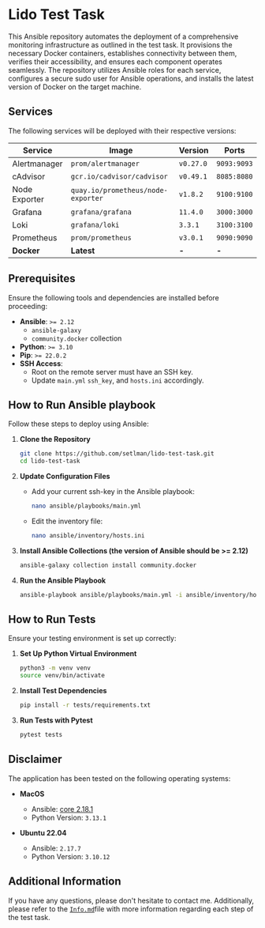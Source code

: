 # Lido Test Task

This Ansible repository automates the deployment of a comprehensive monitoring infrastructure as outlined in the test task. It provisions the necessary Docker containers, establishes connectivity between them, verifies their accessibility, and ensures each component operates seamlessly. The repository utilizes Ansible roles for each service, configures a secure sudo user for Ansible operations, and installs the latest version of Docker on the target machine.

## Services

The following services will be deployed with their respective versions:

| Service          | Image                                    | Version  | Ports                                 |
|------------------|------------------------------------------|----------|---------------------------------------|
| Alertmanager     | `prom/alertmanager`                      | `v0.27.0`| `9093:9093`                           |
| cAdvisor         | `gcr.io/cadvisor/cadvisor`               | `v0.49.1`| `8085:8080`                           |
| Node Exporter    | `quay.io/prometheus/node-exporter`        | `v1.8.2` | `9100:9100`                           |
| Grafana          | `grafana/grafana`                         | `11.4.0` | `3000:3000`                           |
| Loki             | `grafana/loki`                            | `3.3.1`  | `3100:3100`                           |
| Prometheus       | `prom/prometheus`                         | `v3.0.1` | `9090:9090`                           |
| **Docker**       | **Latest**                                | **-**    | **-**  

## Prerequisites

Ensure the following tools and dependencies are installed before proceeding:

- **Ansible**: `>= 2.12`
  - `ansible-galaxy`
  - `community.docker` collection
- **Python**: `>= 3.10`
- **Pip**: `>= 22.0.2`
- **SSH Access**:
  - Root on the remote server must have an SSH key.
  - Update `main.yml` `ssh_key`, and `hosts.ini` accordingly.

## How to Run Ansible playbook

Follow these steps to deploy using Ansible:

1. **Clone the Repository**

    ```bash
    git clone https://github.com/setlman/lido-test-task.git
    cd lido-test-task
    ```

2. **Update Configuration Files**

    - Add your current ssh-key in the Ansible playbook:

      ```bash
      nano ansible/playbooks/main.yml
      ```

    - Edit the inventory file:

      ```bash
      nano ansible/inventory/hosts.ini
      ```

3. **Install Ansible Collections (the version of Ansible should be >= 2.12)**

    ```bash
    ansible-galaxy collection install community.docker
    ```

4. **Run the Ansible Playbook**

    ```bash
    ansible-playbook ansible/playbooks/main.yml -i ansible/inventory/hosts.ini
    ```

## How to Run Tests

Ensure your testing environment is set up correctly:

1. **Set Up Python Virtual Environment**

    ```bash
    python3 -m venv venv
    source venv/bin/activate
    ```

2. **Install Test Dependencies**

    ```bash
    pip install -r tests/requirements.txt
    ```

3. **Run Tests with Pytest**

    ```bash
    pytest tests
    ```

## Disclaimer

The application has been tested on the following operating systems:

- **MacOS**
  - Ansible: [core 2.18.1](https://docs.ansible.com/ansible/latest/installation_guide/intro_installation.html)
  - Python Version: `3.13.1`

- **Ubuntu 22.04**
  - Ansible: `2.17.7`
  - Python Version: `3.10.12`

## Additional Information

If you have any questions, please don't hesitate to contact me. Additionally, please refer to the [`Info.md`](Info.md)file with more information regarding each step of the test task.


